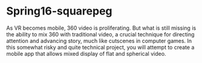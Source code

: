 # Spring16-squarepeg
As VR becomes mobile, 360 video is proliferating. But what is still missing is the ability to mix 360 with traditional video, a crucial technique for directing attention and advancing story, much like cutscenes in computer games. In this somewhat risky and quite technical project, you will attempt to create a mobile app that allows mixed display of flat and spherical video.
